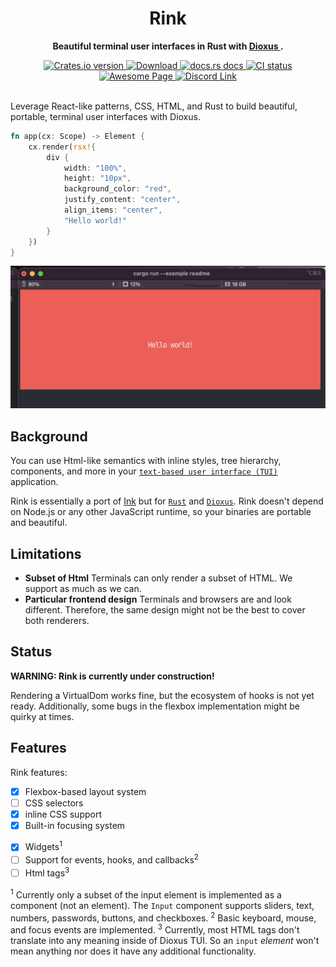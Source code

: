 <div align="center">
  <h1>Rink</h1>
  <p>
    <strong>Beautiful terminal user interfaces in Rust with <a href="https://dioxuslabs.com/">Dioxus </a>.</strong>
  </p>
</div>

<div align="center">
  <!-- Crates version -->
  <a href="https://crates.io/crates/dioxus">
    <img src="https://img.shields.io/crates/v/dioxus.svg?style=flat-square"
    alt="Crates.io version" />
  </a>
  <!-- Downloads -->
  <a href="https://crates.io/crates/dioxus">
    <img src="https://img.shields.io/crates/d/dioxus.svg?style=flat-square"
      alt="Download" />
  </a>
  <!-- docs -->
  <a href="https://docs.rs/dioxus">
    <img src="https://img.shields.io/badge/docs-latest-blue.svg?style=flat-square"
      alt="docs.rs docs" />
  </a>
  <!-- CI -->
  <a href="https://github.com/jkelleyrtp/dioxus/actions">
    <img src="https://github.com/dioxuslabs/dioxus/actions/workflows/main.yml/badge.svg"
      alt="CI status" />
  </a>

  <!--Awesome -->
  <a href="https://github.com/dioxuslabs/awesome-dioxus">
    <img src="https://cdn.rawgit.com/sindresorhus/awesome/d7305f38d29fed78fa85652e3a63e154dd8e8829/media/badge.svg" alt="Awesome Page" />
  </a>
  <!-- Discord -->
  <a href="https://discord.gg/XgGxMSkvUM">
    <img src="https://img.shields.io/discord/899851952891002890.svg?logo=discord&style=flat-square" alt="Discord Link" />
  </a>
</div>


<br/>

Leverage React-like patterns, CSS, HTML, and Rust to build beautiful, portable, terminal user interfaces with Dioxus.

```rust
fn app(cx: Scope) -> Element {
    cx.render(rsx!{
        div {
            width: "100%",
            height: "10px",
            background_color: "red",
            justify_content: "center",
            align_items: "center",
            "Hello world!"
        }
    })
}
```

![demo app](examples/example.png)

## Background

You can use Html-like semantics with inline styles, tree hierarchy, components, and more in your [`text-based user interface (TUI)`](https://en.wikipedia.org/wiki/Text-based_user_interface) application.

Rink is essentially a port of [Ink](https://github.com/vadimdemedes/ink) but for [`Rust`](https://www.rust-lang.org/) and [`Dioxus`](https://dioxuslabs.com/). Rink doesn't depend on Node.js or any other JavaScript runtime, so your binaries are portable and beautiful.

## Limitations

- **Subset of Html**
Terminals can only render a subset of HTML. We support as much as we can.
- **Particular frontend design**
Terminals and browsers are and look different. Therefore, the same design might not be the best to cover both renderers.


## Status

**WARNING: Rink is currently under construction!**

Rendering a VirtualDom works fine, but the ecosystem of hooks is not yet ready. Additionally, some bugs in the flexbox implementation might be quirky at times.

## Features

Rink features:
- [x] Flexbox-based layout system
- [ ] CSS selectors
- [x] inline CSS support
- [x] Built-in focusing system
* [x] Widgets<sup>1</sup>
* [ ] Support for events, hooks, and callbacks<sup>2</sup>
* [ ] Html tags<sup>3</sup>

<sup>1</sup> Currently only a subset of the input element is implemented as a component (not an element). The `Input` component supports sliders, text, numbers, passwords, buttons, and checkboxes.
<sup>2</sup> Basic keyboard, mouse, and focus events are implemented.
<sup>3</sup> Currently, most HTML tags don't translate into any meaning inside of Dioxus TUI. So an `input` *element* won't mean anything nor does it have any additional functionality.
